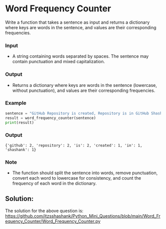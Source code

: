 # **Word Frequency Counter**

Write a function that takes a sentence as input and returns a dictionary where keys are words in the sentence, and values are their corresponding frequencies.

### Input

- A string containing words separated by spaces. The sentence may contain punctuation and mixed capitalization.

### Output

- Returns a dictionary where keys are words in the sentence (lowercase, without punctuation), and values are their corresponding frequencies.

### Example

```python
sentence = "GitHub Repository is created, Repository is in GitHub Shashank"
result = word_frequency_counter(sentence)
print(result)
```

### Output

```
{'github': 2, 'repository': 2, 'is': 2, 'created': 1, 'in': 1, 'shashank': 1}
```

### Note

- The function should split the sentence into words, remove punctuation, convert each word to lowercase for consistency, and count the frequency of each word in the dictionary.

## Solution: 
The solution for the above question is: https://github.com/itzsshashank/Python_Mini_Questions/blob/main/Word_Frequency_Counter/Word_Frequency_Counter.py
